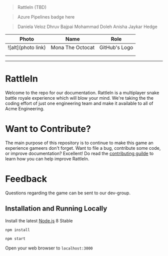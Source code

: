 
> RattleIn (TBD)

> Azure Pipelines badge here

> Daniela Veloz
> Dhruv Bajpai
> Mohammad Doleh
> Anisha Jaykar Hedge


| Photo              | Name             | Role          |
|--------------------|------------------|---------------|
| ![alt](photo link) | Mona The Octocat | GitHub's Logo |
|                    |                  |               |
|                    |                  |               |

----

# RattleIn
Welcome to the repo for our documentation. RattleIn is a multiplayer snake battle royale experience which will blow your mind. We're taking the the coding effort of just one engineering team and make it available to all of Acme Engineering.

# Want to Contribute?
The main purpose of this repository is to continue to make this game an experience gameers don't forget. Want to file a bug, contribute some code, or improve documentation? Excellent!  Do read the [contributing guilde](https://github.com/daniela-veloz/thegame/blob/master/CONTRIBUTING.md) to learn how you can help improve RattleIn.


# Feedback
Questions regarding the game can be sent to our dev-group.


## Installation and Running Locally

Install the latest [Node.js](http://nodejs.org) 8 Stable

`npm install`

`npm start`

Open your web browser to `localhost:3000`
